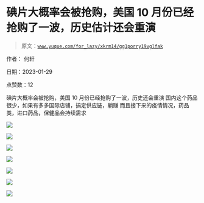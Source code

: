 # 碘片大概率会被抢购，美国 10 月份已经抢购了一波，历史估计还会重演

> 原文：[`www.yuque.com/for_lazy/xkrm14/gg1porry19vglfak`](https://www.yuque.com/for_lazy/xkrm14/gg1porry19vglfak)



作者： 何轩 

日期：2023-01-29 

点赞数：12 

碘片大概率会被抢购，美国 10 月份已经抢购了一波，历史还会重演 国内这个药品很少，如果有多多国际店铺，搞定供应链，躺赚 而且接下来的疫情情况，药品类，进口药品，保健品会持续需求 

![](img/02b39a0348c44c901f049c25c97f8206.png) 

![](img/537628686a89bd9dd91bd94b17e2fa36.png) 

![](img/3d030dcd203f873a530386aa668550a4.png) 

![](img/28dd73e2d33bd4916052beda62cb70cd.png) 

![](img/53fd368135aca8c49e497b47a1c7a101.png) 

![](img/9bfe112a9ab2627fa5cf66034358b413.png) 

![](img/8a6345dc397fbc41cc0c3f9db25795de.png) 

